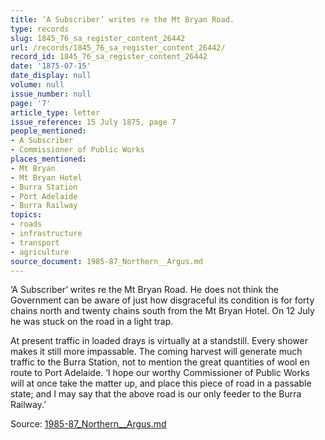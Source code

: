 ```yaml
---
title: ‘A Subscriber’ writes re the Mt Bryan Road.
type: records
slug: 1845_76_sa_register_content_26442
url: /records/1845_76_sa_register_content_26442/
record_id: 1845_76_sa_register_content_26442
date: '1875-07-15'
date_display: null
volume: null
issue_number: null
page: '7'
article_type: letter
issue_reference: 15 July 1875, page 7
people_mentioned:
- A Subscriber
- Commissioner of Public Works
places_mentioned:
- Mt Bryan
- Mt Bryan Hotel
- Burra Station
- Port Adelaide
- Burra Railway
topics:
- roads
- infrastructure
- transport
- agriculture
source_document: 1985-87_Northern__Argus.md
---
```


‘A Subscriber’ writes re the Mt Bryan Road.  He does not think the Government can be aware of just how disgraceful its condition is for forty chains north and twenty chains south from the Mt Bryan Hotel.  On 12 July he was stuck on the road in a light trap.

At present traffic in loaded drays is virtually at a standstill.  Every shower makes it still more impassable.  The coming harvest will generate much traffic to the Burra Station, not to mention the great quantities of wool en route to Port Adelaide.  ‘I hope our worthy Commissioner of Public Works will at once take the matter up, and place this piece of road in a passable state; and I may say that the above road is our only feeder to the Burra Railway.’

Source: [1985-87_Northern__Argus.md](/downloads/markdown/1985-87_Northern__Argus.md)
